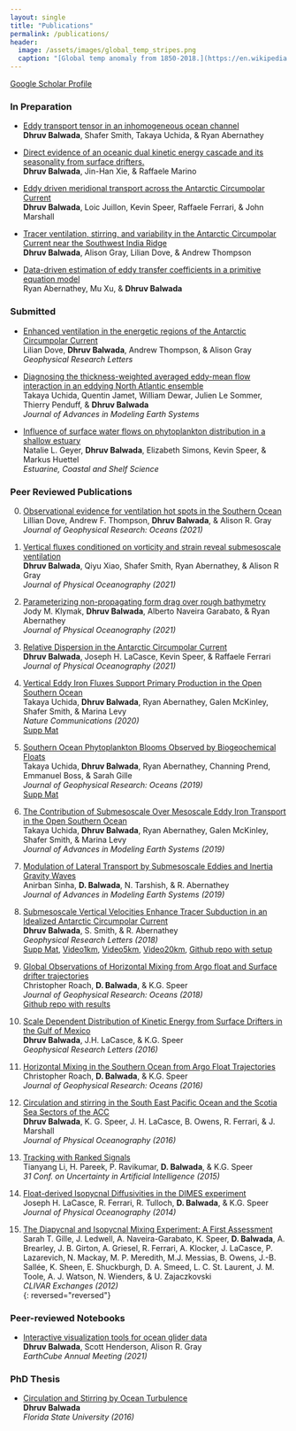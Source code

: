 ```yaml
---
layout: single
title: "Publications"
permalink: /publications/
header:
  image: /assets/images/global_temp_stripes.png
  caption: "[Global temp anomaly from 1850-2018.](https://en.wikipedia.org/wiki/Warming_stripes)"
---
```


[Google Scholar Profile](https://scholar.google.com/citations?user=e_C8ZrkAAAAJ&hl=en)

### In Preparation  
- [Eddy transport tensor in an inhomogeneous ocean channel][mail]  
  **Dhruv Balwada**, Shafer Smith, Takaya Uchida, & Ryan Abernathey  

- [Direct evidence of an oceanic dual kinetic energy cascade and its seasonality from surface drifters.][mail]  
  **Dhruv Balwada**, Jin-Han Xie, & Raffaele Marino  

- [Eddy driven meridional transport across the Antarctic Circumpolar Current][mail]  
  **Dhruv Balwada**, Loic Juillon, Kevin Speer, Raffaele Ferrari, & John Marshall  

- [Tracer ventilation, stirring, and variability in the Antarctic Circumpolar Current near the Southwest India Ridge][mail]  
  **Dhruv Balwada**, Alison Gray, Lilian Dove, & Andrew Thompson  

- [Data-driven estimation of eddy transfer coefficients in a primitive equation model][mail]  
  Ryan Abernathey, Mu Xu, & **Dhruv Balwada**  

### Submitted  
- [Enhanced ventilation in the energetic regions of the Antarctic Circumpolar Current][mail]  
  Lilian Dove, **Dhruv Balwada**, Andrew Thompson, & Alison Gray  
  *Geophysical Research Letters*

- [Diagnosing the thickness-weighted averaged eddy-mean flow interaction in an eddying North Atlantic ensemble](https://www.essoar.org/doi/10.1002/essoar.10504082.2)  
  Takaya Uchida, Quentin Jamet, William Dewar, Julien Le Sommer, Thierry Penduff, & **Dhruv Balwada**  
  *Journal of Advances in Modeling Earth Systems*   

- [Influence of surface water flows on phytoplankton distribution in a shallow estuary][mail]  
  Natalie L. Geyer, **Dhruv Balwada**, Elizabeth Simons, Kevin Speer, & Markus Huettel  
  *Estuarine, Coastal and Shelf Science*  

### Peer Reviewed Publications
0.  [Observational evidence for ventilation hot spots in the Southern Ocean][16]  
    Lillian Dove, Andrew F. Thompson, **Dhruv Balwada**, & Alison R. Gray  
    *Journal of Geophysical Research: Oceans (2021)*  

0.  [Vertical fluxes conditioned on vorticity and strain reveal submesoscale ventilation][15]    
    **Dhruv Balwada**, Qiyu Xiao, Shafer Smith, Ryan Abernathey, & Alison R Gray  
    *Journal of Physical Oceanography (2021)*  

0.  [Parameterizing non-propagating form drag over rough bathymetry][14]  
    Jody M. Klymak, **Dhruv Balwada**, Alberto Naveira Garabato, & Ryan Abernathey  
    *Journal of Physical Oceanography (2021)*  

0.  [Relative Dispersion in the Antarctic Circumpolar Current][13]  
    **Dhruv Balwada**, Joseph H. LaCasce, Kevin Speer, & Raffaele Ferrari  
    *Journal of Physical Oceanography (2021)*

0.  [Vertical Eddy Iron Fluxes Support Primary Production in the Open Southern Ocean][12]  
    Takaya Uchida, **Dhruv Balwada**, Ryan Abernathey, Galen McKinley, Shafer Smith, & Marina Levy  
    *Nature Communications (2020)*  
    [Supp Mat][12supp]  

0.  [Southern Ocean Phytoplankton Blooms Observed by Biogeochemical Floats][11]  
    Takaya Uchida, **Dhruv Balwada**, Ryan Abernathey, Channing Prend, Emmanuel Boss, & Sarah Gille  
    *Journal of Geophysical Research: Oceans (2019)*  
    [Supp Mat][11supp]  

0.  [The Contribution of Submesoscale Over Mesoscale Eddy Iron Transport in the Open Southern Ocean][10]  
    Takaya Uchida, **Dhruv Balwada**, Ryan Abernathey, Galen McKinley, Shafer Smith, & Marina Levy  
    *Journal of Advances in Modeling Earth Systems (2019)*  

0.  [Modulation of Lateral Transport by Submesoscale Eddies and Inertia Gravity Waves][9]  
    Anirban Sinha, **D. Balwada**, N. Tarshish, & R. Abernathey  
    *Journal of Advances in Modeling Earth Systems (2019)*  

0.  [Submesoscale Vertical Velocities Enhance Tracer Subduction in an Idealized Antarctic Circumpolar Current][8]  
    **Dhruv Balwada**, S. Smith, & R. Abernathey  
    *Geophysical Research Letters (2018)*  
    [Supp Mat][8supp], [Video1km][8vid1], [Video5km][8vid2], [Video20km][8vid3], [Github repo with setup][8repo]  

0.  [Global Observations of Horizontal Mixing from Argo float and Surface drifter trajectories][7]  
    Christopher Roach, **D. Balwada**, & K.G. Speer   
    *Journal of Geophysical Research: Oceans (2018)*  
    [Github repo with results][7repo]

0.  [Scale Dependent Distribution of Kinetic Energy from Surface Drifters in the Gulf of Mexico][6]  
    **Dhruv Balwada**, J.H. LaCasce, & K.G. Speer  
    *Geophysical Research Letters (2016)*  

0.  [Horizontal Mixing in the Southern Ocean from Argo Float Trajectories][5]  
    Christopher Roach, **D. Balwada**, & K.G. Speer  
    *Journal of Geophysical Research: Oceans (2016)*

0.  [Circulation and stirring in the South East Pacific Ocean and the Scotia Sea Sectors of the ACC][4]  
    **Dhruv Balwada**, K. G. Speer, J. H. LaCasce, B. Owens, R. Ferrari, & J. Marshall  
    *Journal of Physical Oceanography (2016)*

0.  [Tracking with Ranked Signals][3]  
    Tianyang Li, H. Pareek, P. Ravikumar, **D. Balwada**, & K.G. Speer  
    *31 Conf. on Uncertainty in Artificial Intelligence (2015)*

0. [Float-derived Isopycnal Diffusivities in the DIMES experiment][2]  
    Joseph H. LaCasce, R. Ferrari, R. Tulloch, **D. Balwada**, & K.G. Speer  
    *Journal of Physical Oceanography (2014)*  

0. [The Diapycnal and Isopycnal Mixing Experiment: A First Assessment][1]  
    Sarah T. Gille, J. Ledwell, A. Naveira-Garabato, K. Speer, **D. Balwada**, A. Brearley, J. B. Girton, A. Griesel, R. Ferrari, A. Klocker, J. LaCasce, P. Lazarevich, N. Mackay, M. P. Meredith, M.J. Messias, B. Owens, J.-B. Sallée, K. Sheen, E. Shuckburgh, D. A. Smeed, L. C. St. Laurent, J. M. Toole, A. J. Watson, N. Wienders, & U. Zajaczkovski  
    *CLIVAR Exchanges (2012)*  
{: reversed="reversed"}

### Peer-reviewed Notebooks
- [Interactive visualization tools for ocean glider data](https://earthcube2021.github.io/ec21_book/notebooks/ec21_balwada_etal/README.html#)  
  **Dhruv Balwada**, Scott Henderson, Alison R. Gray  
  *EarthCube Annual Meeting (2021)*

### PhD Thesis  
- [Circulation and Stirring by Ocean Turbulence]  
  **Dhruv Balwada**  
  *Florida State University (2016)*  


[Circulation and Stirring by Ocean Turbulence]: /assets/documents/balwada_thesis.pdf


[1]: /assets/documents/Gille_et_al2012.pdf
[2]: /assets/documents/LaCasce_et_al2014.pdf
[3]: /assets/documents/Li_et_al2015.pdf
[4]: /assets/documents/Balwada_et_al2016a.pdf
[5]: /assets/documents/Roach_et_al2016.pdf
[6]: /assets/documents/Balwada_et_al2016b.pdf
[7]: /assets/documents/Roach_et_al2018.pdf
[7repo]: https://github.com/croachutas/Isopycnal_Diffusivity
[8]: /assets/documents/Balwada_et_al2018.pdf
[8supp]: /assets/documents/Balwada_et_al2018_supp_material.pdf
[8vid1]: https://www.youtube.com/watch?v=0xpR_qx81FM
[8vid2]: https://www.youtube.com/watch?v=QBpTDU6AYrw
[8vid3]: https://www.youtube.com/watch?v=TwC_GV8v7bs
[8repo]: https://github.com/dhruvbalwada/submesoscale_subduction_GRL
[9]: /assets/documents/Sinha_et_al2019.pdf
[10]: /assets/documents/Uchida_et_al2019b.pdf
[11]: /assets/documents/Uchida_et_al2019a.pdf
[11supp]: /assets/documents/Uchida_et_al2019a_supp_material.pdf
[12]: /assets/documents/Uchida_et_al2020.pdf
[12supp]: /assets/documents/Uchida_et_al2020_supp_material.pdf
[13]: /assets/documents/Balwada_et_al2021.pdf
[14]: /assets/documents/Klymak_et_al2021.pdf
[15]: /assets/documents/Balwada_et_al2021b.pdf
[16]: /assets/documents/Dove_et_al2021.pdf
[mail]: mailto:dbalwada@ldeo.columbia.edu
